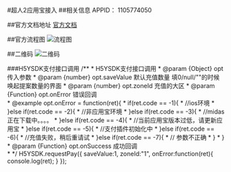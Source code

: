 #超人2应用宝接入
##相关信息
	APPID： 1105774050

##官方文档地址
[官方文档](http://wiki.open.qq.com/wiki/YSDK介绍)

##官方流程图
![流程图](http://og9k4sqik.bkt.clouddn.com/%E5%BA%94%E7%94%A8%E5%AE%9D%E6%B5%81%E7%A8%8B%E5%9B%BE.jpg)

##二维码
![二维码](http://og9k4sqik.bkt.clouddn.com/%E4%BA%8C%E7%BB%B4%E7%A0%81.png)

###H5YSDK支付接口调用
	<script src="http://qzs.qq.com/open/mobile/h5gamesdk/build/sdk.js"></script>
    /**
     * H5YSDK支付接口调用
     * @param  {Object}     opt             传入参数
     * @param  {number}     opt.saveValue   默认充值数量 填0/null/""的时候唤起提案数量的界面
     * @param  {number}     opt.zoneId      充值的大区
     * @param  {Function}   opt.onError     错误回调  
     * @example opt.onError = function(ret){
     *                          if(ret.code == -1){
     *                              //ios环境
     *                          }else if(ret.code == -2){
     *                              //非应用宝环境
     *                          }else if(ret.code == -3){
     *                              //midas正在下载中。。。。
     *                          }else if(ret.code == -4){
     *                              //当前应用宝版本过低，请更新应用宝
     *                          }else if(ret.code == -5){
     *                              //支付插件初始化中
     *                          }else if(ret.code == -6){
     *                              //充值失败，稍后重请试
     *                          }else if(ret.code == -7){
     *                              // 参数不正确
     *                          }
     *                      }                                       
     * @param  {Function}   opt.onSuccess   成功回调                                                                            
     * */
    H5YSDK.requestPay({
        saveValue:1,
        zoneId:"1",
        onError:function(ret){
            console.log(ret);
        }
    });
